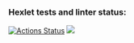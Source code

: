 ### Hexlet tests and linter status:
[![Actions Status](https://github.com/ivazay/python-project-49/workflows/hexlet-check/badge.svg)](https://github.com/ivazay/python-project-49/actions)
<a href="https://codeclimate.com/github/ivazay/python-project-49/maintainability"><img src="https://api.codeclimate.com/v1/badges/d137bb2aceb31f198b31/maintainability" /></a>

